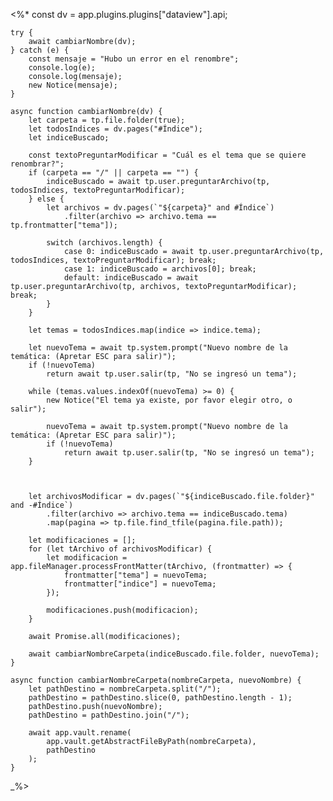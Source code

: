 <%*
    const dv = app.plugins.plugins["dataview"].api;

    try {
        await cambiarNombre(dv);
    } catch (e) {
        const mensaje = "Hubo un error en el renombre";
        console.log(e);
        console.log(mensaje);
        new Notice(mensaje);
    }

    async function cambiarNombre(dv) {
        let carpeta = tp.file.folder(true);
        let todosIndices = dv.pages("#Índice");
        let indiceBuscado;
        
        const textoPreguntarModificar = "Cuál es el tema que se quiere renombrar?";
        if (carpeta == "/" || carpeta == "") {
            indiceBuscado = await tp.user.preguntarArchivo(tp, todosIndices, textoPreguntarModificar);
        } else {
            let archivos = dv.pages(`"${carpeta}" and #Índice`)
                .filter(archivo => archivo.tema == tp.frontmatter["tema"]);
            
            switch (archivos.length) {
                case 0: indiceBuscado = await tp.user.preguntarArchivo(tp, todosIndices, textoPreguntarModificar); break;
                case 1: indiceBuscado = archivos[0]; break;
                default: indiceBuscado = await tp.user.preguntarArchivo(tp, archivos, textoPreguntarModificar); break;
            }
        } 

        let temas = todosIndices.map(indice => indice.tema);

        let nuevoTema = await tp.system.prompt("Nuevo nombre de la temática: (Apretar ESC para salir)");
        if (!nuevoTema) 
            return await tp.user.salir(tp, "No se ingresó un tema");

        while (temas.values.indexOf(nuevoTema) >= 0) {
            new Notice("El tema ya existe, por favor elegir otro, o salir");
            
            nuevoTema = await tp.system.prompt("Nuevo nombre de la temática: (Apretar ESC para salir)");
            if (!nuevoTema) 
                return await tp.user.salir(tp, "No se ingresó un tema");
        }

        

        let archivosModificar = dv.pages(`"${indiceBuscado.file.folder}" and -#Índice`)
            .filter(archivo => archivo.tema == indiceBuscado.tema)
            .map(pagina => tp.file.find_tfile(pagina.file.path));

        let modificaciones = [];
        for (let tArchivo of archivosModificar) {
            let modificacion = app.fileManager.processFrontMatter(tArchivo, (frontmatter) => {
                frontmatter["tema"] = nuevoTema;
                frontmatter["indice"] = nuevoTema;
            });

            modificaciones.push(modificacion);
        }

        await Promise.all(modificaciones);

        await cambiarNombreCarpeta(indiceBuscado.file.folder, nuevoTema);        
    }

    async function cambiarNombreCarpeta(nombreCarpeta, nuevoNombre) {
        let pathDestino = nombreCarpeta.split("/");
        pathDestino = pathDestino.slice(0, pathDestino.length - 1);
        pathDestino.push(nuevoNombre);
        pathDestino = pathDestino.join("/");

        await app.vault.rename(
            app.vault.getAbstractFileByPath(nombreCarpeta), 
            pathDestino
        );
    }
_%>